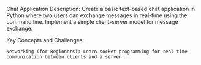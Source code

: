  Chat Application
Description:
 Create a basic text-based chat application in Python where two users can exchange messages in real-time using the command line. Implement a simple client-server model for message exchange.

 Key Concepts and Challenges:

    Networking (for Beginners): Learn socket programming for real-time communication between clients and a server.
